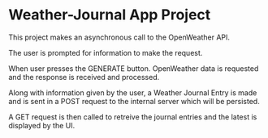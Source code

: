 # Weather-Journal App Project

This project makes an asynchronous call to the OpenWeather API.

The user is prompted for information to make the request.

When user presses the GENERATE button. OpenWeather data is requested and the response is received and processed.

Along with information given by the user, a Weather Journal Entry is made and is sent in a 
POST request to the internal server which will be persisted.

A GET request is then called to retreive the journal entries and the latest is displayed by the UI.

